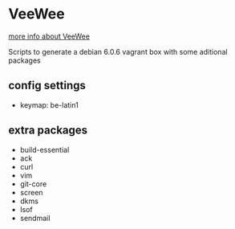 # VeeWee

[more info about VeeWee](https://github.com/jedi4ever/veewee)

Scripts to generate a debian 6.0.6 vagrant box with some aditional packages

## config settings
* keymap: be-latin1

## extra packages
* build-essential
* ack
* curl
* vim
* git-core
* screen
* dkms
* lsof
* sendmail